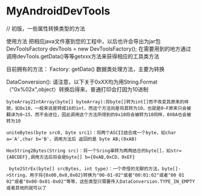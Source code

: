 # MyAndroidDevTools
// 初版，一些属性转换类型的方法

使用方法
 把相应java文件塞到您的工程中，以后也许会导出为jar包
 DevToolsFactory devTools = new DevToolsFactory();
 在需要用到的地方通过调用devTools.getData()等等getxxx方法来获得相应的工具类方法
 
目前拥有的方法：
  Factory:
   getData() 数据类处理方法，主要为转换
    
  DataConversion():
    请注意，以下关于0xXX均为用String.Format（"0x%02x",object）转换后得来，普通打印会打因为10进制
    
    byteArray2IntArray(byte[] byteArray):将byte[]转为int[]而不改变其原来的样貌，如0x10，一般来说是转成16的int，而这个方法则是将其转为10，也就是0~F原来只会被翻译为0~15，而不会进位，因此调用这个方法所得到的0x10将会被转为10同样，0X0A也会被转为10
    
    uniteBytes(byte src0, byte src1)：将两个ASCII结合成一个byte，如char a='A',char b='B'，调用方法后 返回的是 byte AB;(0xAB)
    
    HexString2Bytes(String src)：将一个Sring串转为两两结合的byte[]，如str={ABCDEF},调用方法后将会是byte[] b={0xAB,0xCD，0xEF}
    
     byte2StrEx(byte[] srcBytes, int type)：一个奇怪的无聊的方法，byte[]->String，用于将{0x00,0x0,0x02}转换为"00-01-02"或者"00:01:02"或者"00 01 02"或者"0x00-0x01-0x02"等等，这些类型只需要传入DataConversion.TYPE_IN_EMPTY或者其他的就可以了
 
